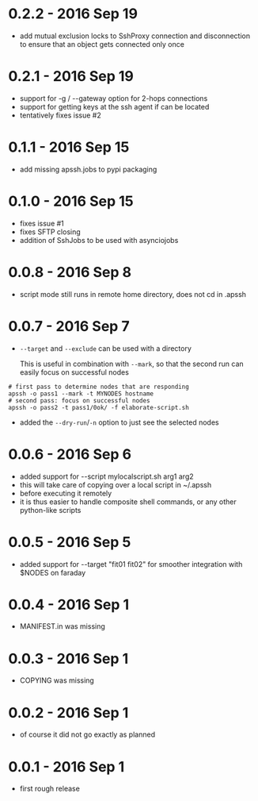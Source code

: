 # 0.2.2 - 2016 Sep 19

* add mutual exclusion locks to SshProxy connection and disconnection
  to ensure that an object gets connected only once

# 0.2.1 - 2016 Sep 19

* support for -g / --gateway option for 2-hops connections
* support for getting keys at the ssh agent if can be located
* tentatively fixes issue #2

# 0.1.1 - 2016 Sep 15

* add missing apssh.jobs to pypi packaging

# 0.1.0 - 2016 Sep 15

* fixes issue #1
* fixes SFTP closing
* addition of SshJobs to be used with asynciojobs

# 0.0.8 - 2016 Sep 8

* script mode still runs in remote home directory, does not cd in .apssh 

# 0.0.7 - 2016 Sep 7

* `--target` and `--exclude` can be used with a directory

  This is useful in combination with `--mark`, so that the second run can easily focus on successful nodes
  
```
# first pass to determine nodes that are responding
apssh -o pass1 --mark -t MYNODES hostname
# second pass: focus on successful nodes
apssh -o pass2 -t pass1/0ok/ -f elaborate-script.sh
```
  
* added the `--dry-run`/`-n` option to just see the selected nodes

# 0.0.6 - 2016 Sep 6

* added support for --script mylocalscript.sh arg1 arg2
* this will take care of copying over a local script in ~/.apssh
* before executing it remotely
* it is thus easier to handle composite shell commands, or any other python-like scripts

# 0.0.5 - 2016 Sep 5

* added support for --target "fit01 fit02" for smoother integration with $NODES on faraday

# 0.0.4 - 2016 Sep 1

* MANIFEST.in was missing

# 0.0.3 - 2016 Sep 1

* COPYING was missing

# 0.0.2 - 2016 Sep 1

* of course it did not go exactly as planned

# 0.0.1 - 2016 Sep 1

* first rough release
